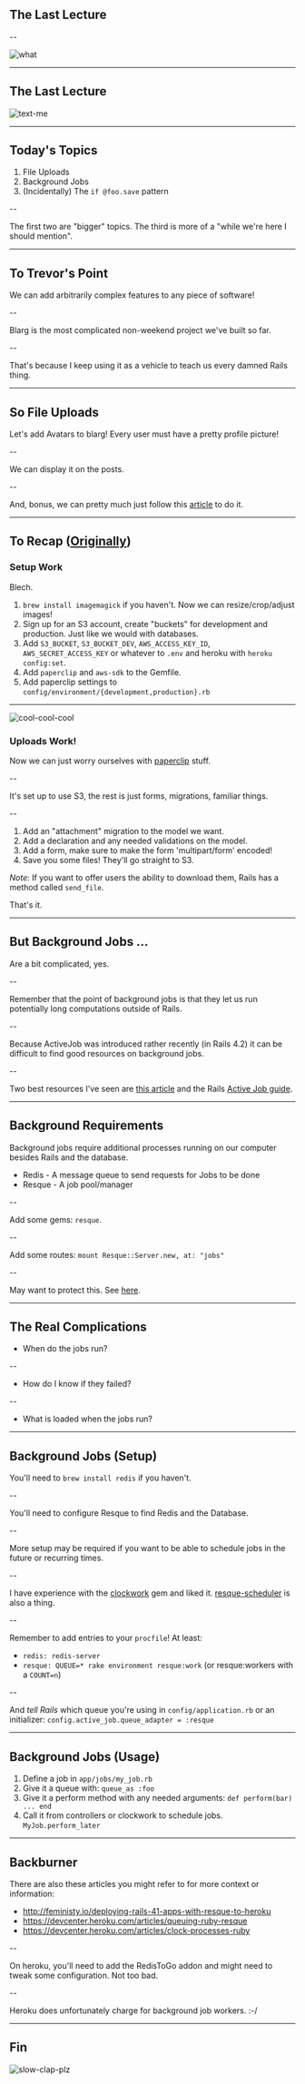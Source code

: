 ## The Last Lecture

--

![what](http://gifrific.com/wp-content/uploads/2015/01/Leslie-Knope-Saying-What-Parks-and-Recreation.gif)

---

## The Last Lecture

![text-me](https://s-media-cache-ak0.pinimg.com/originals/21/04/77/210477063097065ba8c06d9c4ee882dd.gif)

---

## Today's Topics

1. File Uploads
2. Background Jobs
3. (Incidentally) The `if @foo.save` pattern

--

The first two are "bigger" topics. The third is more of a "while we're here I should mention".

---

## To Trevor's Point

We can add arbitrarily complex features to any piece of software!

--

Blarg is the most complicated non-weekend project we've built so far.

--

That's because I keep using it as a vehicle to teach us every damned Rails thing.

---

## So File Uploads

Let's add Avatars to blarg! Every user must have a pretty profile picture!

--

We can display it on the posts.

--

And, bonus, we can pretty much just follow this [article][heroku-paperclip] to do it.

[heroku-paperclip]: https://devcenter.heroku.com/articles/paperclip-s3

---

## To Recap ([Originally](https://github.com/TIY-ATL-ROR-2015-May/lectures/blob/master/w08-advanced-rails/wed/notes.md))

### Setup Work

Blech.

1. `brew install imagemagick` if you haven't. Now we can resize/crop/adjust images!
2. Sign up for an S3 account, create "buckets" for development and production. Just like we would with databases.
3. Add `S3_BUCKET`, `S3_BUCKET_DEV`, `AWS_ACCESS_KEY_ID`, `AWS_SECRET_ACCESS_KEY` or whatever to `.env`
   and heroku with `heroku config:set`.
4. Add `paperclip` and `aws-sdk` to the Gemfile.
5. Add paperclip settings to `config/environment/{development,production}.rb`

---

![cool-cool-cool](http://24.media.tumblr.com/tumblr_ltjf1iRJ011qzmprzo1_500.gif)

### Uploads Work!

Now we can just worry ourselves with [paperclip][paperclip] stuff.

--

It's set up to use S3, the rest is just forms, migrations, familiar things.

--

1. Add an "attachment" migration to the model we want.
2. Add a declaration and any needed validations on the model.
3. Add a form, make sure to make the form 'multipart/form' encoded!
4. Save you some files! They'll go straight to S3.

*Note*: If you want to offer users the ability to download them, Rails has a method called `send_file`.

That's it.

[paperclip]: https://github.com/thoughtbot/paperclip

---

## But Background Jobs ...

Are a bit complicated, yes.

--

Remember that the point of background jobs is that they let us run potentially long computations outside of Rails.

--

Because ActiveJob was introduced rather recently (in Rails 4.2) it can be difficult to find good resources on background jobs.

--

Two best resources I've seen are [this article][engine-resque] and the Rails [Active Job guide][aj].

[engine-resque]: https://blog.engineyard.com/2014/getting-started-with-active-job
[aj]: http://edgeguides.rubyonrails.org/active_job_basics.html

---

## Background Requirements

Background jobs require additional processes running on our computer besides Rails and the database.

* Redis - A message queue to send requests for Jobs to be done
* Resque - A job pool/manager

--

Add some gems: `resque`.

--

Add some routes: `mount Resque::Server.new, at: "jobs"`

--

May want to protect this. See [here](https://github.com/resque/resque/wiki/FAQ#how-do-you-protect-resque-web-with-devise).

---

## The Real Complications

* When do the jobs run?

--

* How do I know if they failed?

--

* What is loaded when the jobs run?

---

## Background Jobs (Setup)

You'll need to `brew install redis` if you haven't.

--

You'll need to configure Resque to find Redis and the Database.

--

More setup may be required if you want to be able to schedule jobs in the future or recurring times.

--

I have experience with the [clockwork] gem and liked it. [resque-scheduler] is also a thing.

--

Remember to add entries to your `procfile`! At least:

* `redis: redis-server`
* `resque: QUEUE=* rake environment resque:work` (or resque:workers with a `COUNT=n`)

--

And *tell Rails* which queue you're using in `config/application.rb` or an initializer: `config.active_job.queue_adapter = :resque`

[clockwork]: https://github.com/tomykaira/clockwork
[resque-scheduler]: https://github.com/resque/resque-scheduler

---

## Background Jobs (Usage)

1. Define a job in `app/jobs/my_job.rb`
2. Give it a queue with: `queue_as :foo`
3. Give it a perform method with any needed arguments: `def perform(bar) ... end`
4. Call it from controllers or clockwork to schedule jobs. `MyJob.perform_later`

---

## Backburner

There are also these articles you might refer to for more context or information:

* http://feministy.io/deploying-rails-41-apps-with-resque-to-heroku
* https://devcenter.heroku.com/articles/queuing-ruby-resque
* https://devcenter.heroku.com/articles/clock-processes-ruby

--

On heroku, you'll need to add the RedisToGo addon and might need to tweak some configuration. Not too bad.

--

Heroku does unfortunately charge for background job workers. :-/

---

## Fin

![slow-clap-plz](http://media.tumblr.com/d7f9f0c63d922f6da5c00cdb6fa1a667/tumblr_inline_nkbe5dJ8t71qfwhgs.gif)
